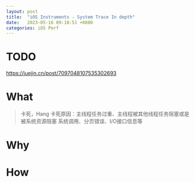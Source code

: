 ```yaml
---
layout: post
title:  "iOS Instruments - System Trace In depth"
date:   2023-05-16 09:18:51 +0800
categories: iOS Perf
---
```


# TODO
https://juejin.cn/post/7097048107535302693
# What
> 卡死，Hang
卡死原因：主线程任务过重、主线程被其他线程任务阻塞或是被系统资源阻塞
系统调用、分页错误、I/O接口信息等
# Why
# How



